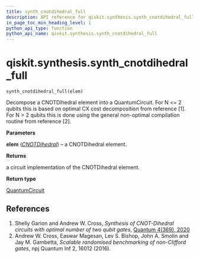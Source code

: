 ```yaml
---
title: synth_cnotdihedral_full
description: API reference for qiskit.synthesis.synth_cnotdihedral_full
in_page_toc_min_heading_level: 1
python_api_type: function
python_api_name: qiskit.synthesis.synth_cnotdihedral_full
---
```


<span id="qiskit-synthesis-synth-cnotdihedral-full" />

# qiskit.synthesis.synth\_cnotdihedral\_full

<span id="qiskit.synthesis.synth_cnotdihedral_full" />

`synth_cnotdihedral_full(elem)`

Decompose a CNOTDihedral element into a QuantumCircuit. For N \<= 2 qubits this is based on optimal CX cost decomposition from reference \[1]. For N > 2 qubits this is done using the general non-optimal compilation routine from reference \[2].

**Parameters**

**elem** ([*CNOTDihedral*](qiskit.quantum_info.CNOTDihedral "qiskit.quantum_info.CNOTDihedral")) – a CNOTDihedral element.

**Returns**

a circuit implementation of the CNOTDihedral element.

**Return type**

[QuantumCircuit](qiskit.circuit.QuantumCircuit "qiskit.circuit.QuantumCircuit")

## References

1.  Shelly Garion and Andrew W. Cross, *Synthesis of CNOT-Dihedral circuits with optimal number of two qubit gates*, [Quantum 4(369), 2020](https://quantum-journal.org/papers/q-2020-12-07-369/)
2.  Andrew W. Cross, Easwar Magesan, Lev S. Bishop, John A. Smolin and Jay M. Gambetta, *Scalable randomised benchmarking of non-Clifford gates*, npj Quantum Inf 2, 16012 (2016).

